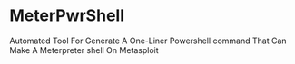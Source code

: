 # MeterPwrShell
Automated Tool For Generate A One-Liner Powershell command That Can Make A Meterpreter shell On Metasploit
